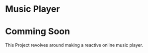 <h1> Music Player </h1> 

# Comming Soon

 This Project revolves around making a reactive online music player. 
 
